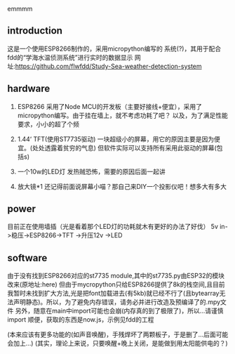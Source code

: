 emmmm
## introduction

这是一个使用ESP8266制作的，采用micropython编写的 系统(?)，其用于配合fdd的“学海水温侦测系统”进行实时的数据显示
网址:<a href="https://github.com/flwfdd/Study-Sea-weather-detection-system">https://github.com/flwfdd/Study-Sea-weather-detection-system</a>

## hardware

1. ESP8266
   采用了Node MCU的开发板（主要好接线+便宜），采用了micropython编写。由于挂在墙上，就不考虑功耗了吧？
   以及，为了满足性能要求，小小的超了个频

2. 1.44‘ TFT(使用ST7735驱动)
   一块超级小的屏幕，用它的原因主要是因为便宜。(处处透露着贫穷的气息)
   但软件实际可以支持所有采用此驱动的屏幕(包括s)

3. 一个10w的LED灯
   发热贼恐怖，需要的原因后面一起讲

4. 放大镜*1
   还记得前面说屏幕小喵？那自己来DIY一个投影仪吧！想多大有多大

## power
目前正在使用墙插（光是看着那个LED灯的功耗就木有更好的办法了好伐）
5v in->稳压->ESP8266->TFT
           ->升压12v ->LED

## software
由于没有找到ESP8266对应的st7735 module,其中的st7735.py由ESP32的模块改来(原地址:<a herf=“https://github.com/GuyCarver/MicroPython/blob/master/lib/ST7735.py”>here</a>)
但由于mycropython只给ESP8266提供了8k的栈空间,且目前我暂时未找到扩大方法,光是把font加载进去(有5kb)就已经不行了(且bytearray无法声明静态)。所以，为了避免内存错误，请务必并进行改造及预编译了的.mpy文件
另外，随意在main中import可能也会崩(内存真的到了极限了)，所以...请谨慎import
顺便，获取的东西是now.js，示例见fdd的工程

(本来应该有更多功能的(如声音唤醒)，手残焊坏了两颗板子，于是删了...后面可能会加上...)
(其实，理论上来说，只要唤醒+晚上关闭，是能做到用太阳能供电的？)
